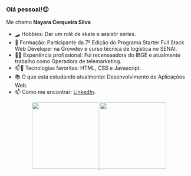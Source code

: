 ### Olá pessoal!🙃
<p> Me chamo <strong> Nayara Cerqueira Silva</strong></p>

- 🛹 Hobbies: Dar um rolê de skate e assistir series.
- 🌱 Formação: Participante da 7ª Edição do Programa Starter Full Stack Web Developer na Growdev e curso técnica de logística no SENAI.
- 👨‍💻 Experiência profissional: Fui recenseadora do IBGE e atualmente trabalho como Operadora de telemarketing.
- 📫🤔 Tecnologias favoritas: HTML, CSS e Javascript.
- 📚 O que está estudando atualmente: Desenvolvimento de Aplicações Web.
- 📫 Como me encontrar: <a href="https://www.linkedin.com/in/nayara-silva-9364b31b9/">LinkedIn</a>.

<div align="center">
  <a href="https://github.com/nayarasilva18">
  <img height="180em" src="https://github-readme-stats.vercel.app/api?username=nayarasilva18&show_icons=true&theme=midnight-purple&include_all_commits=true&count_private=true"/>
  <img height="180em" src="https://github-readme-stats.vercel.app/api/top-langs/?username=nayarasilva18&layout=compact&langs_count=7&theme=midnight-purple"/>
</div>
  
##
  

  
